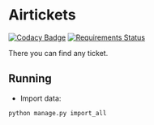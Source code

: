 # Airtickets

[![Codacy Badge](https://api.codacy.com/project/badge/Grade/a7e4a8968f214bbd9434e06372e92ea5)](https://app.codacy.com/manual/mikekeda/airtickets?utm_source=github.com&utm_medium=referral&utm_content=mikekeda/airtickets&utm_campaign=Badge_Grade_Dashboard)
[![Requirements Status](https://requires.io/github/mikekeda/airtickets/requirements.svg?branch=master)](https://requires.io/github/mikekeda/airtickets/requirements/?branch=master)

There you can find any ticket.

## Running

- Import data:
```
python manage.py import_all
```
